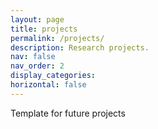 ```yaml
---
layout: page
title: projects
permalink: /projects/
description: Research projects.
nav: false
nav_order: 2
display_categories:
horizontal: false
---
```

Template for future projects